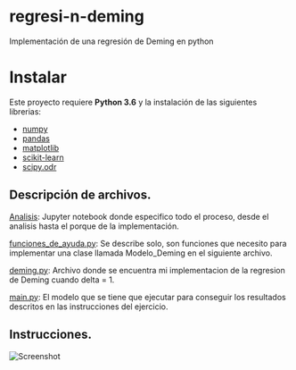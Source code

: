 # regresi-n-deming
Implementación de una regresión de Deming en python


# Instalar

Este proyecto requiere **Python 3.6** y la instalación de las siguientes librerias:

- [numpy](http://www.numpy.org/)
- [pandas](http://pandas.pydata.org)
- [matplotlib](http://matplotlib.org/)
- [scikit-learn](http://scikit-learn.org/stable/)
- [scipy.odr](https://docs.scipy.org/doc/scipy/reference/odr.html)


## Descripción de archivos.

[Analisis](https://github.com/chrismartinezb/Game-of-thrones-analysis/blob/master/Final_Pipeline.ipynb): Jupyter notebook donde especifico todo el proceso, desde el analisis hasta el porque de la implementación.

[funciones_de_ayuda.py](https://github.com/chrismartinezb/Game-of-thrones-analysis/blob/master/GoT%20dialogue%20generator.ipynb): Se describe solo, son funciones que necesito para implementar una clase llamada Modelo_Deming en el siguiente archivo.

[deming.py](https://github.com/chrismartinezb/Game-of-thrones-analysis/tree/master/GoT): Archivo donde se encuentra mi implementacion de la regresion de Deming cuando delta = 1. 

[main.py](https://github.com/chrismartinezb/Game-of-thrones-analysis/tree/master/CSV): El modelo que se tiene que ejecutar para conseguir los resultados descritos en las instrucciones del ejercicio.


## Instrucciones.

![Screenshot](screenshot.png)

